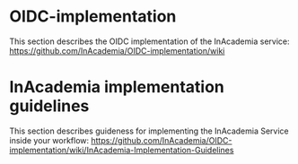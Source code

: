 # OIDC-implementation
This section describes the OIDC implementation of the InAcademia service: https://github.com/InAcademia/OIDC-implementation/wiki

# InAcademia implementation guidelines
This section describes guideness for implementing the InAcademia Service inside your workflow: https://github.com/InAcademia/OIDC-implementation/wiki/InAcademia-Implementation-Guidelines
